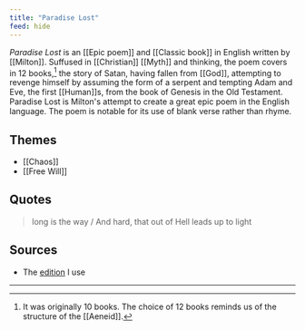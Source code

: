 ```yaml
---
title: "Paradise Lost"
feed: hide
---
```


_Paradise Lost_ is an [[Epic poem]] and [[Classic book]] in English written by [[Milton]]. Suffused in [[Christian]] [[Myth]] and thinking, the poem covers in 12 books,[^number-books] the story of Satan, having fallen from [[God]], attempting to revenge himself by assuming the form of a serpent and tempting Adam and Eve, the first [[Human]]s, from the book of Genesis in the Old Testament. Paradise Lost is Milton's attempt to create a great epic poem in the English language. The poem is notable for its use of blank verse rather than rhyme. 

[^number-books]: It was originally 10 books. The choice of 12 books reminds us of the structure of the [[Aeneid]].


## Themes

* [[Chaos]] 
* [[Free Will]]

## Quotes

> long is the way / And hard, that out of Hell leads up to light

## Sources
* The [edition](https://www.worldcat.org/title/paradise-lost/oclc/751382218) I use

---